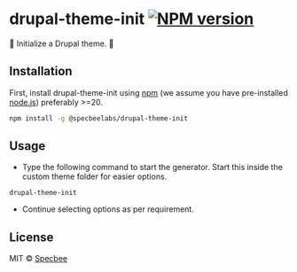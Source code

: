 # drupal-theme-init [![NPM version][npm-image]][npm-url]
🚀 Initialize a Drupal theme. 🚀

## Installation

First, install drupal-theme-init using [npm](https://www.npmjs.com/) (we assume you have pre-installed [node.js](https://nodejs.org/)) preferably >=20.

```bash
npm install -g @specbeelabs/drupal-theme-init
```

## Usage

- Type the following command to start the generator. Start this inside the custom theme folder for easier options. 

```
drupal-theme-init
```

- Continue selecting options as per requirement.

## License

MIT © [Specbee](https://specbee.com)

[npm-image]: https://badge.fury.io/js/@specbeelabs%2Fdrupal-theme-init.svg
[npm-url]: https://npmjs.org/package/@specbeelabs/drupal-theme-init
